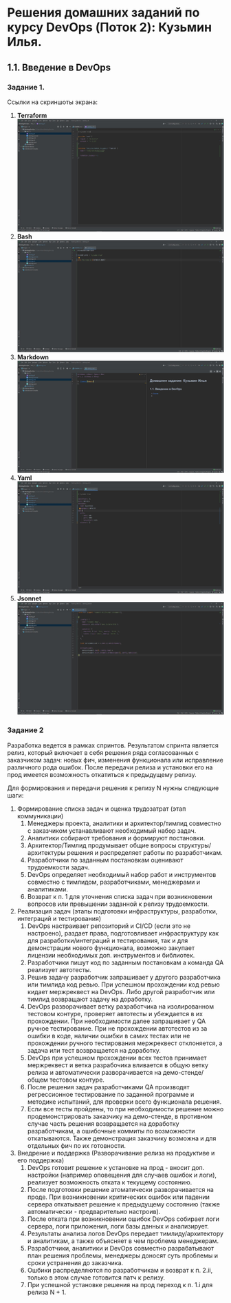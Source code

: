 # Решения домашних заданий по курсу DevOps (Поток 2): Кузьмин Илья.

## 1.1. Введение в DevOps
### Задание 1.
Ссылки на скриншоты экрана:
1. **Terraform**
![Terraform](resourses/tf.png)
2. **Bash**
![Bash](resourses/sh.png)
5. **Markdown**
![Markdown](resourses/md.png) 
7. **Yaml**
![Yaml](resourses/yaml.png)
9. **Jsonnet**
![Jsonnet](resourses/jsonnet.png)

### Задание 2
Разработка ведется в рамках спринтов. Результатом спринта является релиз, который включает в себя решения ряда согласованных с заказчиком
задач: новых фич, изменения функционала или исправление различного рода ошибок. 
После передачи релиза и установки его на прод имеется возможность откатиться к предыдущему релизу.

Для формирования и передачи решения к релизу N нужны следующие шаги:
1. Формирование списка задач и оценка трудозатрат (этап коммуникации)
   1. Менеджеры проекта, аналитики и архитектор/тимлид совместно с заказчиком устанавливают необходимый набор задач. 
   2. Аналитики собирают требования и формируют постановки.
   3. Архитектор/Тимлид продумывает общие вопросы структуры/архитектуры решения и распределяет работы
   по разработчикам.
   4. Разработчики по заданным постановкам оценивают трудоемкости задач.
   5. DevOps определяет необходимый набор работ и инструментов совместно с тимлидом, разработчиками, менеджерами и аналитиками.
   6. Возврат к п. 1 для уточнения списка задач при возникновении вопросов или превышении заданной к релизу трудоемкости.
2. Реализация задач (этапы подготовки инфраструктуры, разработки, интеграций и тестирования)
   1. DevOps настраивает репозиторий и CI/CD (если это не настроено), раздает права, подготовливает инфраструктуру как для разработки/интеграций и тестирования, 
   так и для демонстрации нового функционала, возможно закупает лицензии необходимых доп. инструментов и библиотек.
   2. Разработчики пишут код по заданным постановкам а команда QA реализует автотесты.
   3. Решив задачу разработчик запрашивает у другого разработчика или тимлида код ревью. При успешном прохождении код ревью кидает мержреквест на DevOps. 
   Либо другой разработчик или тимлид возвращают задачу на доработку.
   4. DevOps разворачивает ветку разработчика на изолированном тестовом контуре, проверяет автотесты и убеждается в их прохождении. 
   При необходимости далее запрашивает у QA ручное тестирование. При не прохождении автотестов из за ошибки в коде, 
   наличии ошибки в самих тестах или не прохождении ручного тестирования мержреквест отклоняется, а задача или тест возвращается на доработку.
   5. DevOps при успешном прохождении всех тестов принимает мержреквест и ветка разрабочика вливается в общую ветку релиза 
   и автоматически разворачивается на демо-стенде/общем тестовом контуре.
   6. После решения задач разработчиками QA производят регрессионное тестирование по заданной программе и методике испытаний, 
   для проверки всего функционала решения.
   7. Если все тесты пройдены, то при необходимости решение можно продемонстрировать заказчику на демо-стенде, в противном случае
   часть решения возвращается на доработку разработчикам, а ошибочные коммиты по возможности откатываются. 
   Также демонстрация заказчику возможна и для отдельных фич по их готовности.
3. Внедрение и поддержка (Разворачивание релиза на продуктиве и его поддержка)
   1. DevOps готовит решение к установке на прод - вносит доп. настройки (например оповещения для случаев ошибок и логи), 
   реализует возможность отката к текущему состоянию.
   2. После подготовки решение атоматически разворачивается на проде. При возникновении критических ошибок или падении сервера
   откатывает решение к предыдущему состоянию (также автоматически - предварительно настроив). 
   3. После отката при возникновении ошибок DevOps собирает логи сервера, логи приложения, логи базы данных и анализирует.
   4. Результаты анализа логов DevOps передает тимлиду/архитектору и аналитикам, а также объясняет в чем проблема менеджерам.
   5. Разработчики, аналитики и DevOps совместно разрабатывают план решения проблемы, менеджеры доносят суть проблемы и сроки устранения до заказчика.
   6. Ошбики распределяются по разработчикам и возврат к п. 2.ii, только в этом случае готовится патч к релизу.
   7. При успешной установке решения на прод переход к п. 1.i для релиза N + 1.

   

